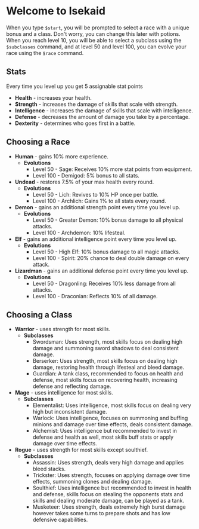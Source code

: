 # Welcome to Isekaid

When you type `$start`, you will be prompted to select a race with a unique bonus and a class. Don't worry, you can change this later with potions. When you reach level 10, you will be able to select a subclass using the `$subclasses` command, and at level 50 and level 100, you can evolve your race using the `$race` command.

## Stats
Every time you level up you get 5 assignable stat points 

* **Health** \- increases your health.
* **Strength** \- increases the damage of skills that scale with strength.
* **Intelligence** \- increases the damage of skills that scale with intelligence.
* **Defense** \- decreases the amount of damage you take by a percentage.
* **Dexterity** \- determines who goes first in a battle.

## Choosing a Race

* **Human** \- gains 10% more experience.
    * **Evolutions**
        * Level 50 - Sage: Receives 10% more stat points from equipment.
        * Level 100 - Demigod: 5% bonus to all stats.
* **Undead** \- restores 7.5% of your max health every round.
    * **Evolutions**
        * Level 50 - Lich: Revives to 10% HP once per battle.
        * Level 100 - Archlich: Gains 1% to all stats every round.
* **Demon** \- gains an additional strength point every time you level up.
    * **Evolutions**
        * Level 50 - Greater Demon: 10% bonus damage to all physical attacks.
        * Level 100 - Archdemon: 10% lifesteal.
* **Elf** \- gains an additional intelligence point every time you level up.
    * **Evolutions**
        * Level 50 - High Elf: 10% bonus damage to all magic attacks.
        * Level 100 - Spirit: 20% chance to deal double damage on every attack.
* **Lizardman** \- gains an additional defense point every time you level up.
    * **Evolutions**
        * Level 50 - Dragonling: Receives 10% less damage from all attacks.
        * Level 100 - Draconian: Reflects 10% of all damage.

## Choosing a Class

* **Warrior** \- uses strength for most skills.
    * **Subclasses**
        * Swordsman: Uses strength, most skills focus on dealing high damage and summoning sword shadows to deal consistent damage.
        * Berserker: Uses strength, most skills focus on dealing high damage, restoring health through lifesteal and bleed damage.
        * Guardian: A tank class, recommended to focus on health and defense, most skills focus on recovering health, increasing defense and reflecting damage.
* **Mage** \- uses intelligence for most skills.
    * **Subclasses**
        * Elementalist: Uses intelligence, most skills focus on dealing very high but inconsistent damage.
        * Warlock: Uses intelligence, focuses on summoning and buffing minions and damage over time effects, deals consistent damage.
        * Alchemist: Uses intelligence but recommended to invest in defense and health as well, most skills buff stats or apply damage over time effects.
* **Rogue** \- uses strength for most skills except soulthief.
    * **Subclasses**
        * Assassin: Uses strength, deals very high damage and applies bleed stacks.
        * Trickster: Uses strength, focuses on applying damage over time effects, summoning clones and dealing damage.
        * Soulthief: Uses intelligence but recommended to invest in health and defense, skills focus on stealing the opponents stats and skills and dealing moderate damage, can be played as a tank.
        * Musketeer: Uses strength, deals extremely high burst damage however takes some turns to prepare shots and has low defensive capabilities.
